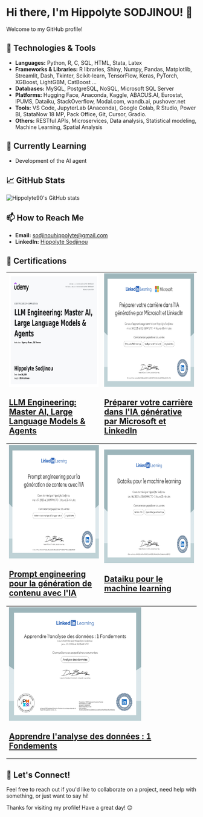 # Hi there, I'm Hippolyte SODJINOU! 👋

Welcome to my GitHub profile!
## 🔧 Technologies & Tools

- **Languages:** Python, R, C, SQL, HTML, Stata, Latex
- **Frameworks & Libraries:**  R libraries, Shiny, Numpy, Pandas, Matplotlib, Streamlit, Dash, Tkinter, Scikit-learn, TensorFlow, Keras, PyTorch, XGBoost, LightGBM, CatBoost ...
- **Databases:** MySQL, PostgreSQL, NoSQL, Microsoft SQL Server
- **Platforms:** Hugging Face, Anaconda, Kaggle,
 ABACUS.AI, Eurostat, IPUMS, Dataiku, StackOverflow, Modal.com, wandb.ai, pushover.net
- **Tools:**  VS Code, JupyterLab (Anaconda),
 Google Colab, R Studio, Power BI,
 StataNow 18 MP, Pack Office, Git, Cursor, Gradio.
- **Others:** RESTful APIs, Microservices, Data analysis, Statistical modeling, Machine Learning, Spatial Analysis

## 🌱 Currently Learning

- Development of the AI agent

## 📈 GitHub Stats

![Hippolyte90's GitHub stats](https://github-readme-stats.vercel.app/api?username=Hippolyte90&show_icons=true&theme=radical)

## 📫 How to Reach Me

- **Email:** [sodjinouhippolyte@gmail.com](mailto:sodjinouhippolyte@gmail.com)
- **LinkedIn:** [Hippolyte Sodjinou](https://www.linkedin.com/in/hippolyte-sodjinou-639850245/)

## 🏅 Certifications

<table  style="width: 100%; margin: 0; text-align: left;">
    <tr>
        <td style="width: 50%; height: 300px; vertical-align: middle;">
            <img src="certification Udemy LLM Engineering_page-0001.jpg" width="350" height="300" style="display: block;" />
         <h2 style="color:#f71;">
            <a href="https://www.udemy.com/certificate/UC-0fe51c35-a3d3-4c5e-9391-85f4667badf4/">LLM Engineering: Master AI, Large Language Models & Agents</a></h2>
        </td>
        <td style="width: 50%; height: 300px; vertical-align: middle;">
            <img src="CertificatDaccomplissement_Preparer votre carriere dans lIA generative par Microsoft et LinkedIn_page-0001.jpg" width="350" height="300" style="display: block;" />
         <h2 style="color:#f71;">
            <a href="https://www.linkedin.com/learning/certificates/ceabeaf2a50832bded0d55fa4ab8054370384d3a33e6a58f4592ed8c4d41c89e">Préparer votre carrière dans l'IA générative par Microsoft et LinkedIn</a></h2>
        </td>
    </tr>
</table>

<table style="width: 100%; margin: 0; text-align: left;">
    <tr>
        <td style="width: 50%; height: 300px; vertical-align: middle;">
            <img src="CertificatDaccomplissement_Prompt engineering pour la generation de contenu avec lIA_page-0001.jpg" width="350" height="300" style="display: block;" />
         <h2 style=""width: 50%; color:#f71;">
            <a href="https://www.linkedin.com/learning/certificates/40b48c4978252138b1a55333d2fb0a5023db9f9a3038a9780dda25162887bf39">Prompt engineering pour la génération de contenu avec l'IA </a></h2>
        </td>
        <td style="width: 50%; height: 300px; vertical-align: middle;">
            <img src="CertificatDaccomplissement_Dataiku pour le machine learning_page-0001.jpg" width="350" height="300" style="display: block;" />
         <h2 style="color:#f71;">
            <a href="https://www.linkedin.com/learning/certificates/a5943820c0b30ad59280051dcf6751ff8c3f88d0e3006d21d6de26ce8e819022">Dataiku pour le machine learning</a></h2>
        </td>
    </tr>
</table>

<table style="width: 100%; margin: 0; text-align: left;">
    <tr>
        <td style="width: 50%; height: 300px; vertical-align: middle;">
            <img src="CertificatDaccomplissement_Apprendre lanalyse des donnees  1 Fondements_page-0001.jpg" width="350" height="300" style="display: block;" />
         <h2 style="color:#f71;">
            <a href="https://www.linkedin.com/learning/certificates/1ce885039000e5de153b1cb5c6415768042bdd43279002c964790a9485ca74fe">Apprendre l'analyse des données : 1 Fondements</a></h2>
        </td>
    </tr>
</table>


## 💬 Let's Connect!

Feel free to reach out if you'd like to collaborate on a project, need help with something, or just want to say hi!

Thanks for visiting my profile! Have a great day! 😊
